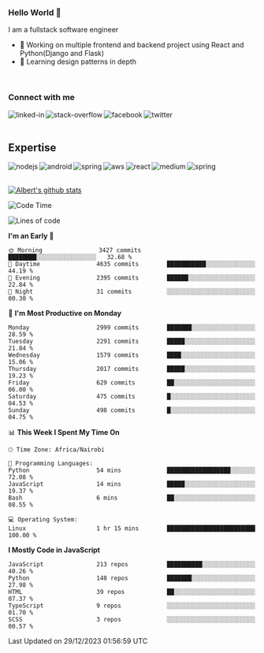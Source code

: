 

### Hello World 👋
I am a fullstack software engineer
- 🔭 Working on multiple frontend and backend project using React and Python(Django and Flask)
- 🌱 Learning design patterns in depth

<br>

### Connect with me

[<img align="left" alt="linked-in" src="https://img.shields.io/badge/linkedin-%230077B5.svg?&style=for-the-badge&logo=linkedin&logoColor=white" />](https://www.linkedin.com/in/albert-byrone/)

<!-- [<img align="left" alt="medium" src="https://img.shields.io/badge/medium-%2312100E.svg?&style=for-the-badge&logo=medium&logoColor=white" />](https://56faisal.medium.com/) -->

[<img align="left" alt="stack-overflow" src="https://img.shields.io/badge/stack%20overflow-FE7A16?logo=stack-overflow&logoColor=white&style=for-the-badge" />](https://stackoverflow.com/users/11916317/albert-byrone)

[<img align="left" alt="facebook" src="https://img.shields.io/badge/facebook-%231877F2.svg?&style=for-the-badge&logo=facebook&logoColor=white" />](https://web.facebook.com/albert.byrone.1/)

[<img align="left" alt="twitter" src="https://img.shields.io/badge/twitter-%231DA1F2.svg?&style=for-the-badge&logo=twitter&logoColor=white" />](https://twitter.com/byrone_albert)

<br>

<br>

## Expertise
<img align="left" alt="nodejs" src="https://img.shields.io/badge/python%20-%2343853D.svg?&style=for-the-badge&logo=node.js&logoColor=white" />
<img align="left" alt="android" src="https://img.shields.io/badge/Flask-3DDC84?logo=android&logoColor=white&style=for-the-badge" />
<img align="left" alt="spring" src="https://img.shields.io/badge/drf%20-%236DB33F.svg?&style=for-the-badge&logo=spring&logoColor=white" />
<img align="left" alt="aws" src="https://img.shields.io/badge/django%20AWS-%23232F3E?logo=amazon-aws&logoColor=white&style=for-the-badge" />
<img align="left" alt="react" src="https://img.shields.io/badge/react%20-%2320232a.svg?&style=for-the-badge&logo=react&logoColor=%2361DAFB" />
<img align="left" alt="medium" src="https://img.shields.io/badge/Angular-%23316192.svg?&style=for-the-badge&logo=postgresql&logoColor=white" />
<img align="left" alt="spring" src="https://img.shields.io/badge/Javascript%20-%236DB33F.svg?&style=for-the-badge&logo=spring&logoColor=white" />
<br>
<br>


[![Albert's github stats](https://github-readme-stats.vercel.app/api?username=Albert-Byrone&count_private=true&show_icons=true&theme=radical&hide_rank=false)](https://github.com/anuraghazra/github-readme-stats)

<!-- [![Top Langs](https://github-readme-stats.vercel.app/api/top-langs/?username=Albert-Byrone&layout=compact)](https://github.com/anuraghazra/github-readme-stats) -->

<!--
**Albert-Byrone/Albert-Byrone** is a ✨ _special_ ✨ repository because its `README.md` (this file) appears on your GitHub profile.

Here are some ideas to get you started:

- 🔭 I’m currently working on ...
- 🌱 I’m currently learning ...
- 👯 I’m looking to collaborate on ...
- 🤔 I’m looking for help with ...
- 💬 Ask me about ...
- 📫 How to reach me: ...
- 😄 Pronouns: ...
- ⚡ Fun fact: ...
-->


<!--START_SECTION:waka-->
![Code Time](http://img.shields.io/badge/Code%20Time-944%20hrs%2047%20mins-blue)

![Lines of code](https://img.shields.io/badge/From%20Hello%20World%20I%27ve%20Written-62.9%20million%20lines%20of%20code-blue)

**I'm an Early 🐤** 

```text
🌞 Morning                3427 commits        ████████░░░░░░░░░░░░░░░░░   32.68 % 
🌆 Daytime                4635 commits        ███████████░░░░░░░░░░░░░░   44.19 % 
🌃 Evening                2395 commits        ██████░░░░░░░░░░░░░░░░░░░   22.84 % 
🌙 Night                  31 commits          ░░░░░░░░░░░░░░░░░░░░░░░░░   00.30 % 
```
📅 **I'm Most Productive on Monday** 

```text
Monday                   2999 commits        ███████░░░░░░░░░░░░░░░░░░   28.59 % 
Tuesday                  2291 commits        █████░░░░░░░░░░░░░░░░░░░░   21.84 % 
Wednesday                1579 commits        ████░░░░░░░░░░░░░░░░░░░░░   15.06 % 
Thursday                 2017 commits        █████░░░░░░░░░░░░░░░░░░░░   19.23 % 
Friday                   629 commits         ██░░░░░░░░░░░░░░░░░░░░░░░   06.00 % 
Saturday                 475 commits         █░░░░░░░░░░░░░░░░░░░░░░░░   04.53 % 
Sunday                   498 commits         █░░░░░░░░░░░░░░░░░░░░░░░░   04.75 % 
```


📊 **This Week I Spent My Time On** 

```text
🕑︎ Time Zone: Africa/Nairobi

💬 Programming Languages: 
Python                   54 mins             ██████████████████░░░░░░░   72.08 % 
JavaScript               14 mins             █████░░░░░░░░░░░░░░░░░░░░   19.37 % 
Bash                     6 mins              ██░░░░░░░░░░░░░░░░░░░░░░░   08.55 % 

💻 Operating System: 
Linux                    1 hr 15 mins        █████████████████████████   100.00 % 
```

**I Mostly Code in JavaScript** 

```text
JavaScript               213 repos           ██████████░░░░░░░░░░░░░░░   40.26 % 
Python                   148 repos           ███████░░░░░░░░░░░░░░░░░░   27.98 % 
HTML                     39 repos            ██░░░░░░░░░░░░░░░░░░░░░░░   07.37 % 
TypeScript               9 repos             ░░░░░░░░░░░░░░░░░░░░░░░░░   01.70 % 
SCSS                     3 repos             ░░░░░░░░░░░░░░░░░░░░░░░░░   00.57 % 
```




 Last Updated on 29/12/2023 01:56:59 UTC
<!--END_SECTION:waka-->
